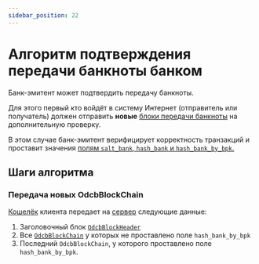 ```yaml
---
sidebar_position: 22
---
```

# Алгоритм подтверждения передачи банкноты банком

Банк-эмитент может подтвердить передачу банкноты. 

Для этого первый кто войдёт в систему Интернет
(отправитель или получатель)
должен отправить **новые** 
[блоки передачи банкноты](block-chain.md)
на дополнительную проверку.

В этом случае банк-эмитент
верифицирует корректность
транзакций 
и проставит значения 
[полям `salt_bank`, `hash_bank` и `hash_bank_by_bpk`.](block-chain.md#поля)

## Шаги алгоритма

### Передача новых OdcbBlockChain

[Кошелёк](../03-architecture/wallet.md)
клиента
передает на 
[сервер](../03-architecture/server.md)
следующие данные:
1. Заголовочный блок [`OdcbBlockHeader`](header.md)
2. Все [`OdcbBlockChain`](block-chain.md) у которых не проставлено поле `hash_bank_by_bpk`
3. Последний `OdcbBlockChain`, у которого проставлено поле `hash_bank_by_bpk`.

